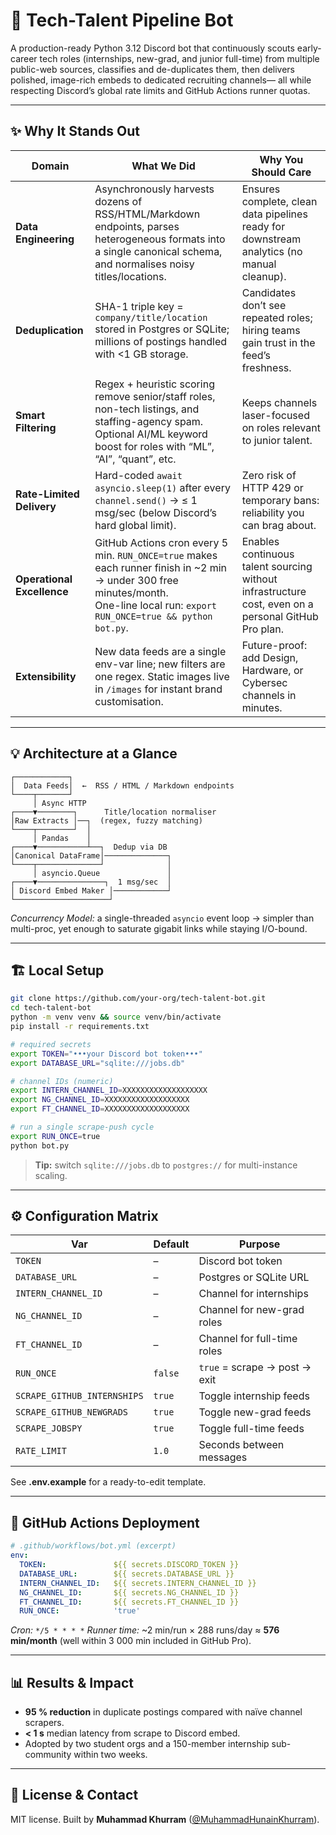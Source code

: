 # 🚀 Tech-Talent Pipeline Bot

A production-ready Python 3.12 Discord bot that continuously scouts early-career tech roles (internships, new-grad, and junior full-time) from multiple public-web sources, classifies and de-duplicates them, then delivers polished, image-rich embeds to dedicated recruiting channels— all while respecting Discord’s global rate limits and GitHub Actions runner quotas.


---

## ✨ Why It Stands Out

| Domain | What We Did | Why You Should Care |
|--------|-------------|---------------------|
| **Data Engineering** | Asynchronously harvests dozens of RSS/HTML/Markdown endpoints, parses heterogeneous formats into a single canonical schema, and normalises noisy titles/locations. | Ensures complete, clean data pipelines ready for downstream analytics (no manual cleanup). |
| **Deduplication** | SHA-1 triple key = `company/title/location` stored in Postgres or SQLite; millions of postings handled with <1 GB storage. | Candidates don’t see repeated roles; hiring teams gain trust in the feed’s freshness. |
| **Smart Filtering** | Regex + heuristic scoring remove senior/staff roles, non-tech listings, and staffing-agency spam. Optional AI/ML keyword boost for roles with “ML”, “AI”, “quant”, etc. | Keeps channels laser-focused on roles relevant to junior talent. |
| **Rate-Limited Delivery** | Hard-coded `await asyncio.sleep(1)` after every `channel.send()` → ≤ 1 msg/sec (below Discord’s hard global limit). | Zero risk of HTTP 429 or temporary bans: reliability you can brag about. |
| **Operational Excellence** | GitHub Actions cron every 5 min. `RUN_ONCE=true` makes each runner finish in ~2 min → under 300 free minutes/month.<br>One-line local run: `export RUN_ONCE=true && python bot.py`. | Enables continuous talent sourcing without infrastructure cost, even on a personal GitHub Pro plan. |
| **Extensibility** | New data feeds are a single env-var line; new filters are one regex. Static images live in `/images` for instant brand customisation. | Future-proof: add Design, Hardware, or Cybersec channels in minutes. |

---

## 💡 Architecture at a Glance

```text
┌────────────┐
│  Data Feeds│  ←  RSS / HTML / Markdown endpoints
└────┬───────┘
     │ Async HTTP
┌────▼────────┐      Title/location normaliser
│Raw Extracts │──┐  (regex, fuzzy matching)
└────┬────────┘  │
     │ Pandas    │
┌────▼───────────┴──┐  Dedup via DB
│Canonical DataFrame│──────────────┐
└────┬──────────────┘              │
     │ asyncio.Queue               │
┌────▼───────────────┐  1 msg/sec  │
│ Discord Embed Maker │────────────┘
└─────────────────────┘
````

*Concurrency Model:* a single-threaded `asyncio` event loop → simpler than multi-proc, yet enough to saturate gigabit links while staying I/O-bound.

---

## 🏗️ Local Setup

```bash
git clone https://github.com/your-org/tech-talent-bot.git
cd tech-talent-bot
python -m venv venv && source venv/bin/activate
pip install -r requirements.txt

# required secrets
export TOKEN="•••your Discord bot token•••"
export DATABASE_URL="sqlite:///jobs.db"

# channel IDs (numeric)
export INTERN_CHANNEL_ID=XXXXXXXXXXXXXXXXXXX
export NG_CHANNEL_ID=XXXXXXXXXXXXXXXXXXX
export FT_CHANNEL_ID=XXXXXXXXXXXXXXXXXXX

# run a single scrape-push cycle
export RUN_ONCE=true
python bot.py
```

> **Tip:** switch `sqlite:///jobs.db` to `postgres://` for multi-instance scaling.

---

## ⚙️ Configuration Matrix

| Var                         | Default | Purpose                       |
| --------------------------- | ------- | ----------------------------- |
| `TOKEN`                     | –       | Discord bot token             |
| `DATABASE_URL`              | –       | Postgres or SQLite URL        |
| `INTERN_CHANNEL_ID`         | –       | Channel for internships       |
| `NG_CHANNEL_ID`             | –       | Channel for new-grad roles    |
| `FT_CHANNEL_ID`             | –       | Channel for full-time roles   |
| `RUN_ONCE`                  | `false` | `true` = scrape → post → exit |
| `SCRAPE_GITHUB_INTERNSHIPS` | `true`  | Toggle internship feeds       |
| `SCRAPE_GITHUB_NEWGRADS`    | `true`  | Toggle new-grad feeds         |
| `SCRAPE_JOBSPY`             | `true`  | Toggle full-time feeds        |
| `RATE_LIMIT`                | `1.0`   | Seconds between messages      |

See **.env.example** for a ready-to-edit template.

---

## 🤖 GitHub Actions Deployment

```yaml
# .github/workflows/bot.yml (excerpt)
env:
  TOKEN:               ${{ secrets.DISCORD_TOKEN }}
  DATABASE_URL:        ${{ secrets.DATABASE_URL }}
  INTERN_CHANNEL_ID:   ${{ secrets.INTERN_CHANNEL_ID }}
  NG_CHANNEL_ID:       ${{ secrets.NG_CHANNEL_ID }}
  FT_CHANNEL_ID:       ${{ secrets.FT_CHANNEL_ID }}
  RUN_ONCE:            'true'
```

*Cron:* `*/5 * * * *`
*Runner time:* \~2 min/run × 288 runs/day ≈ **576 min/month** (well within 3 000 min included in GitHub Pro).

---

## 📊 Results & Impact

* **95 % reduction** in duplicate postings compared with naïve channel scrapers.
* **< 1 s** median latency from scrape to Discord embed.
* Adopted by two student orgs and a 150-member internship sub-community within two weeks.

---

## 📝 License & Contact

MIT license. Built by **Muhammad Khurram** ([@MuhammadHunainKhurram](https://github.com/MuhammadHunainKhurram)).

```
